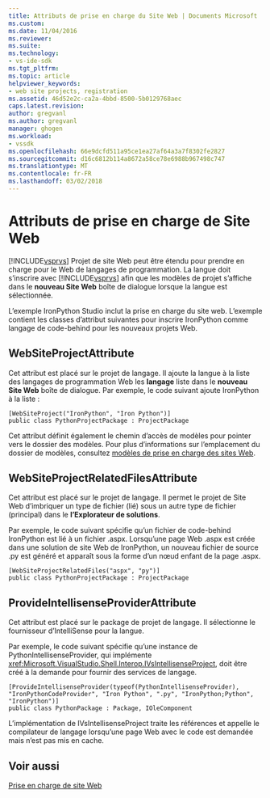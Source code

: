 ```yaml
---
title: Attributs de prise en charge du Site Web | Documents Microsoft
ms.custom: 
ms.date: 11/04/2016
ms.reviewer: 
ms.suite: 
ms.technology:
- vs-ide-sdk
ms.tgt_pltfrm: 
ms.topic: article
helpviewer_keywords:
- web site projects, registration
ms.assetid: 46d52e2c-ca2a-4bbd-8500-5b0129768aec
caps.latest.revision: 
author: gregvanl
ms.author: gregvanl
manager: ghogen
ms.workload:
- vssdk
ms.openlocfilehash: 66e9dcfd511a95ce1ea27af64a3a7f8302fe2827
ms.sourcegitcommit: d16c6812b114a8672a58ce78e6988b967498c747
ms.translationtype: MT
ms.contentlocale: fr-FR
ms.lasthandoff: 03/02/2018
---
```

# <a name="web-site-support-attributes"></a>Attributs de prise en charge de Site Web
[!INCLUDE[vsprvs](../../code-quality/includes/vsprvs_md.md)] Projet de site Web peut être étendu pour prendre en charge pour le Web de langages de programmation. La langue doit s’inscrire avec [!INCLUDE[vsprvs](../../code-quality/includes/vsprvs_md.md)] afin que les modèles de projet s’affiche dans le **nouveau Site Web** boîte de dialogue lorsque la langue est sélectionnée.

L’exemple IronPython Studio inclut la prise en charge du site web. L’exemple contient les classes d’attribut suivantes pour inscrire IronPython comme langage de code-behind pour les nouveaux projets Web.

## <a name="websiteprojectattribute"></a>WebSiteProjectAttribute
 Cet attribut est placé sur le projet de langage. Il ajoute la langue à la liste des langages de programmation Web les **langage** liste dans le **nouveau Site Web** boîte de dialogue. Par exemple, le code suivant ajoute IronPython à la liste :

```
[WebSiteProject("IronPython", "Iron Python")]
public class PythonProjectPackage : ProjectPackage
```

 Cet attribut définit également le chemin d’accès de modèles pour pointer vers le dossier des modèles. Pour plus d’informations sur l’emplacement du dossier de modèles, consultez [modèles de prise en charge des sites Web](../../extensibility/internals/web-site-support-templates.md).

## <a name="websiteprojectrelatedfilesattribute"></a>WebSiteProjectRelatedFilesAttribute
 Cet attribut est placé sur le projet de langage. Il permet le projet de Site Web d’imbriquer un type de fichier (lié) sous un autre type de fichier (principal) dans le **l’Explorateur de solutions**.

 Par exemple, le code suivant spécifie qu’un fichier de code-behind IronPython est lié à un fichier .aspx. Lorsqu’une page Web .aspx est créée dans une solution de site Web de IronPython, un nouveau fichier de source .py est généré et apparaît sous la forme d’un nœud enfant de la page .aspx.

```
[WebSiteProjectRelatedFiles("aspx", "py")]
public class PythonProjectPackage : ProjectPackage
```

## <a name="provideintellisenseproviderattribute"></a>ProvideIntellisenseProviderAttribute
 Cet attribut est placé sur le package de projet de langage. Il sélectionne le fournisseur d’IntelliSense pour la langue.

 Par exemple, le code suivant spécifie qu’une instance de PythonIntellisenseProvider, qui implémente <xref:Microsoft.VisualStudio.Shell.Interop.IVsIntellisenseProject>, doit être créé à la demande pour fournir des services de langage.

```
[ProvideIntellisenseProvider(typeof(PythonIntellisenseProvider), "IronPythonCodeProvider", "Iron Python", ".py", "IronPython;Python", "IronPython")]
public class PythonPackage : Package, IOleComponent
```

 L’implémentation de IVsIntellisenseProject traite les références et appelle le compilateur de langage lorsqu’une page Web avec le code est demandée mais n’est pas mis en cache.

## <a name="see-also"></a>Voir aussi
 [Prise en charge de site Web](../../extensibility/internals/web-site-support.md)